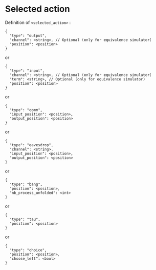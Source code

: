 # Selected action

Definition of `<selected_action>` :

```
{
  "type": "output",
  "channel": <string>, // Optional (only for equivalence simulator)
  "position": <position>
}
```
or
```
{
  "type": "input",
  "channel": <string>, // Optional (only for equivalence simulator)
  "term": <string>, // Optional (only for equivalence simulator)
  "position": <position>
}
```
or
```
{
  "type": "comm",
  "input_position": <position>,
  "output_position": <position>
}
```
or
```
{
  "type": "eavesdrop",
  "channel": <string>,
  "input_position": <position>,
  "output_position": <position>
}
```
or
```
{
  "type": "bang",
  "position": <position>,
  "nb_process_unfolded": <int>
}
```
or
```
{
  "type": "tau",
  "position": <position>
}
```
or
```
{
  "type": "choice",
  "position": <position>,
  "choose_left": <bool>
}
```
